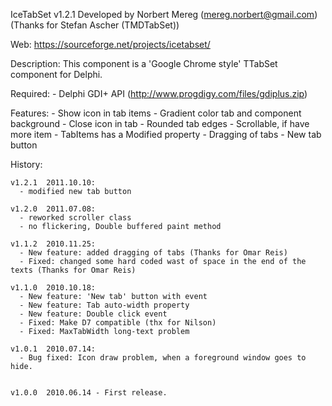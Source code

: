 IceTabSet v1.2.1
  Developed by Norbert Mereg (mereg.norbert@gmail.com)
    (Thanks for Stefan Ascher (TMDTabSet))

  Web: https://sourceforge.net/projects/icetabset/

  Description:
    This component is a 'Google Chrome style' TTabSet component for Delphi.

  Required:
    - Delphi GDI+ API (http://www.progdigy.com/files/gdiplus.zip)

  Features:
    - Show icon in tab items
    - Gradient color tab and component background
    - Close icon in tab
    - Rounded tab edges
    - Scrollable, if have more item
    - TabItems has a Modified property
    - Dragging of tabs
    - New tab button


  History:
  
    v1.2.1  2011.10.10:
      - modified new tab button
      
    v1.2.0  2011.07.08:
      - reworked scroller class
      - no flickering, Double buffered paint method

    v1.1.2  2010.11.25:
      - New feature: added dragging of tabs (Thanks for Omar Reis)
      - Fixed: changed some hard coded wast of space in the end of the texts (Thanks for Omar Reis)

    v1.1.0  2010.10.18:
      - New feature: 'New tab' button with event
      - New feature: Tab auto-width property
      - New feature: Double click event
      - Fixed: Make D7 compatible (thx for Nilson)
      - Fixed: MaxTabWidth long-text problem

    v1.0.1  2010.07.14:
      - Bug fixed: Icon draw problem, when a foreground window goes to hide.


    v1.0.0  2010.06.14 - First release.
